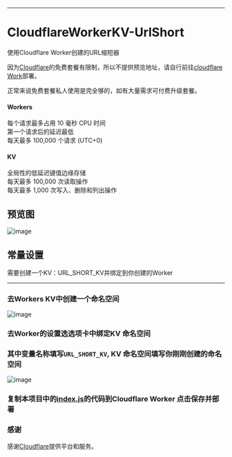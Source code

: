 -------
# CloudflareWorkerKV-UrlShort
使用Cloudflare Worker创建的URL缩短器

因为[Cloudflare](https://www.cloudflare.com)的免费套餐有限制，所以不提供预览地址，请自行前往[cloudflare Work](https://dash.cloudflare.com)部署。  

正常来说免费套餐私人使用是完全够的，如有大量需求可付费升级套餐。
#### Workers  
每个请求最多占用 10 毫秒 CPU 时间  
第一个请求后的延迟最低  
每天最多 100,000 个请求 (UTC+0)  
#### KV  
全局性的低延迟键值边缘存储  
每天最多 100,000 次读取操作  
每天最多 1,000 次写入、删除和列出操作  
  
## 预览图

![image](https://github.com/user-attachments/assets/25d3c304-3b25-485a-b158-29d795439cbd)

## 常量设置

需要创建一个KV：URL_SHORT_KV并绑定到你创建的Worker

-------
### 去Workers KV中创建一个命名空间
![image](https://github.com/user-attachments/assets/eb761e5d-bdfa-4ef6-8c8f-d347bd27daed)

### 去Worker的设置选选项卡中绑定KV 命名空间
### 其中变量名称填写`URL_SHORT_KV`, KV 命名空间填写你刚刚创建的命名空间

![image](https://github.com/user-attachments/assets/68db428a-c3af-42f7-90fc-43ba91f9cc7b)


### 复制本项目中的[index.js](/index.js)的代码到Cloudflare Worker 点击保存并部署

### 感谢
感谢[Cloudflare](https://www.cloudflare.com)提供平台和服务。
